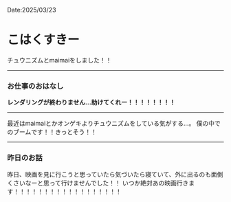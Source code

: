 Date:2025/03/23
# こはくすきー

チュウニズムとmaimaiをしました！！

---

### お仕事のおはなし

**レンダリングが終わりません...助けてくれー！！！！！！！！**


---

最近はmaimaiとかオンゲキよりチュウニズムをしている気がする…。
僕の中でのブームです！！きっとそう！！

---

### 昨日のお話

昨日、映画を見に行こうと思っていたら気づいたら寝ていて、外に出るのも面倒くさいなーと思って行けませんでした！！
いつか絶対あの映画行きます！！！！！！！！！！！！！！！！！！
